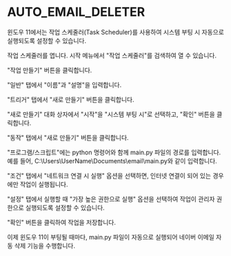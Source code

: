 # AUTO_EMAIL_DELETER

윈도우 11에서는 작업 스케줄러(Task Scheduler)를 사용하여 시스템 부팅 시 자동으로 실행되도록 설정할 수 있습니다.

작업 스케줄러를 엽니다. 시작 메뉴에서 "작업 스케줄러"를 검색하여 열 수 있습니다.

"작업 만들기" 버튼을 클릭합니다.

"일반" 탭에서 "이름"과 "설명"을 입력합니다.

"트리거" 탭에서 "새로 만들기" 버튼을 클릭합니다.

"새로 만들기" 대화 상자에서 "시작"을 "시스템 부팅 시"로 선택하고, "확인" 버튼을 클릭합니다.

"동작" 탭에서 "새로 만들기" 버튼을 클릭합니다.

"프로그램/스크립트"에는 python 명령어와 함께 main.py 파일의 경로를 입력합니다. 예를 들어, C:\Users\UserName\Documents\email\main.py와 같이 입력합니다.

"조건" 탭에서 "네트워크 연결 시 실행" 옵션을 선택하면, 인터넷 연결이 되어 있는 경우에만 작업이 실행됩니다.

"설정" 탭에서 실행할 때 "가장 높은 권한으로 실행" 옵션을 선택하여 작업이 관리자 권한으로 실행되도록 설정할 수 있습니다.

"확인" 버튼을 클릭하여 작업을 저장합니다.

이제 윈도우 11이 부팅될 때마다, main.py 파일이 자동으로 실행되어 네이버 이메일 자동 삭제 기능을 수행합니다.

